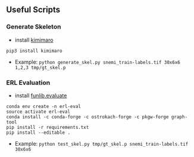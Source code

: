 Useful Scripts
---

### Generate Skeleton
- install [kimimaro](https://github.com/seung-lab/kimimaro)
```
pip3 install kimimaro 
```

- Example: `python generate_skel.py snemi_train-labels.tif 30x6x6 1,2,3 tmp/gt_skel.p`

### ERL Evaluation
- install [funlib.evaluate](https://github.com/funkelab/funlib.evaluate)
```
conda env create -n erl-eval
source activate erl-eval
conda install -c conda-forge -c ostrokach-forge -c pkgw-forge graph-tool
pip install -r requirements.txt
pip install --editable .
```
- Example: `python test_skel.py tmp/gt_skel.p snemi_train-labels.tif 30x6x6`
